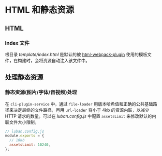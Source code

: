 # HTML 和静态资源

## HTML

### Index 文件

根目录 *template/index.html* 是默认的被 [html-webpack-plugin](https://github.com/jantimon/html-webpack-plugin) 使用的模板文件，在构建时，会将资源自动注入该文件中。

## 处理静态资源

### 静态资源(图片/字体/音视频)处理

在 `cli-plugin-service` 中，通过 `file-loader` 用版本哈希值和正确的公共基础路径来决定最终的文件路径，再用 `url-loader` 将小于 4kb 的资源内联，以减少 HTTP 请求的数量。可以在 *luban.config.js* 中配置 `assetsLimit` 来修改默认的内联文件大小限制。

``` javascript
// luban.config.js
module.exports = {
  // 10kb
  assetsLimit: 10240,
};
```
